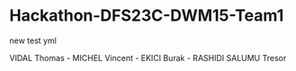 # Hackathon-DFS23C-DWM15-Team1
new test yml

VIDAL Thomas - MICHEL Vincent - EKICI Burak - RASHIDI SALUMU Tresor
